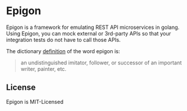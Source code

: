 # Epigon

Epigon is a framework for emulating REST API microservices in golang.  Using Epigon, you can mock external or 3rd-party APIs so that your integration tests do not have to call those APIs.

The dictionary [definition](https://www.dictionary.com/browse/epigone) of the word epigon is:

> an undistinguished imitator, follower, or successor of an important writer, painter, etc.

## License

Epigon is MIT-Licensed
